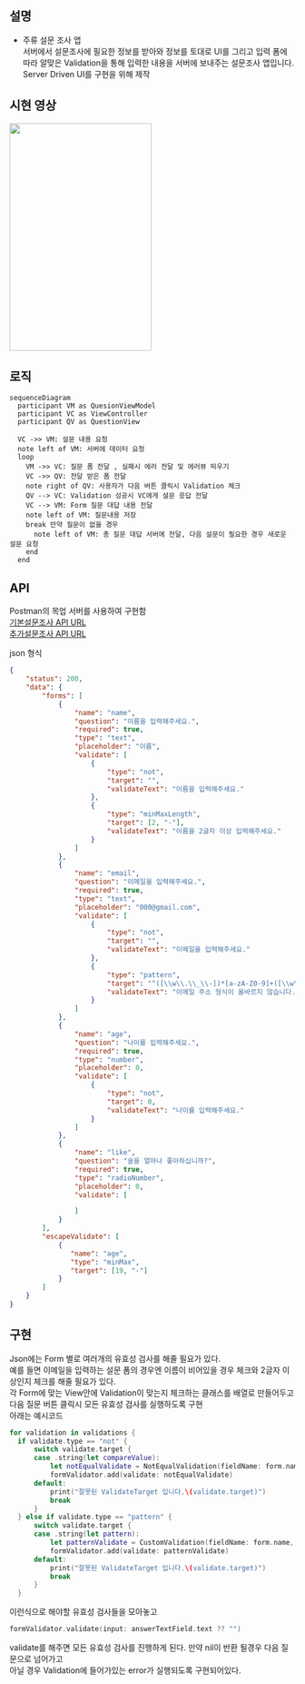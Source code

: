 

## 설명
- 주류 설문 조사 앱   
서버에서 설문조사에 필요한 정보를 받아와 정보를 토대로 UI를 그리고 입력 폼에 따라 알맞은 Validation을 통해 입력한 내용을 서버에 보내주는 설문조사 앱입니다.    
Server Driven UI를 구현을 위해 제작


## 시현 영상
<img src="https://github.com/three523/Subvey_mission/assets/71269216/4dcfb9fb-4b1a-4ffd-a2c8-29795dc01fa4" width="250" height="400"/>

## 로직
```mermaid
sequenceDiagram
  participant VM as QuesionViewModel
  participant VC as ViewController   
  participant QV as QuestionView
  
  VC ->> VM: 설문 내용 요청
  note left of VM: 서버에 데이터 요청
  loop 
    VM ->> VC: 질문 폼 전달 , 실패시 에러 전달 및 에러뷰 띄우기
    VC ->> QV: 전달 받은 폼 전달
    note right of QV: 사용자가 다음 버튼 클릭시 Validation 체크
    QV --> VC: Validation 성공시 VC에게 설문 응답 전달
    VC --> VM: Form 질문 대답 내용 전달
    note left of VM: 질문내용 저장
    break 만약 질문이 없을 경우
      note left of VM: 총 질문 대답 서버에 전달, 다음 설문이 필요한 경우 새로운 설문 요청
    end 
  end
```

## API
Postman의 목업 서버를 사용하여 구현함   
[기본설문조사 API URL](https://512ab7c7-e29e-4a64-ace6-d1e98a5ce40f.mock.pstmn.io/api/question/common)   
[추가설문조사 API URL](https://512ab7c7-e29e-4a64-ace6-d1e98a5ce40f.mock.pstmn.io/api/question/1)

json 형식
```json
{
    "status": 200,
    "data": {
        "forms": [
            {
                "name": "name",
                "question": "이름을 입력해주세요.",
                "required": true,
                "type": "text",
                "placeholder": "이름",
                "validate": [
                    {
                        "type": "not",
                        "target": "",
                        "validateText": "이름을 입력해주세요."
                    },
                    {
                        "type": "minMaxLength",
                        "target": [2, "-"],
                        "validateText": "이름을 2글자 이상 입력해주세요."
                    }
                ]
            },
            {
                "name": "email",
                "question": "이메일을 입력해주세요.",
                "required": true,
                "type": "text",
                "placeholder": "000@gmail.com",
                "validate": [
                    {
                        "type": "not",
                        "target": "",
                        "validateText": "이메일을 입력해주세요."
                    },
                    {
                        "type": "pattern",
                        "target": "^([\\w\\.\\_\\-])*[a-zA-Z0-9]+([\\w\\.\\_\\-])*([a-zA-Z0-9])+([\\w\\.\\_\\-])+@([a-zA-Z0-9]+\\.)+[a-zA-Z0-9]{2,8}$",
                        "validateText": "이메일 주소 형식이 올바르지 않습니다."
                    }
                ]
            },
            {
                "name": "age",
                "question": "나이를 입력해주세요.",
                "required": true,
                "type": "number",
                "placeholder": 0,
                "validate": [
                    {
                        "type": "not",
                        "target": 0,
                        "validateText": "나이를 입력해주세요."
                    }
                ]
            },
            {
                "name": "like",
                "question": "술을 얼마나 좋아하십니까?",
                "required": true,
                "type": "radioNumber",
                "placeholder": 0,
                "validate": [

                ]
            }
        ],
        "escapeValidate": [
            {
               "name": "age",
               "type": "minMax",
               "target": [19, "-"]
            }
        ]
    }
}
```

## 구현
Json에는 Form 별로 여러개의 유효성 검사를 해줄 필요가 있다.    
예를 들면 이메일을 입력하는 설문 폼의 경우엔 이름이 비어있을 경우 체크와 2글자 이상인지 체크를 해줄 필요가 있다.    
각 Form에 맞는 View안에 Validation이 맞는지 체크하는 클래스를 배열로 만들어두고 다음 질문 버튼 클릭시 모든 유효성 검사를 실행하도록 구현    
아래는 예시코드
```swift
for validation in validations {
  if validate.type == "not" {
      switch validate.target {
      case .string(let compareValue):
          let notEqualValidate = NotEqualValidation(fieldName: form.name, compareValue: compareValue, error: error)
          formValidator.add(validate: notEqualValidate)
      default:
          print("잘못된 ValidateTarget 입니다.\(validate.target)")
          break
      }
  } else if validate.type == "pattern" {
      switch validate.target {
      case .string(let pattern):
          let patternValidate = CustomValidation(fieldName: form.name, pattern: pattern, error: error)
          formValidator.add(validate: patternValidate)
      default:
          print("잘못된 ValidateTarget 입니다.\(validate.target)")
          break
      }
  }
```
이런식으로 해야할 유효성 검사들을 모아놓고
```swift
formValidator.validate(input: answerTextField.text ?? "")
```
validate를 해주면 모든 유효성 검사를 진행하게 된다.
만약 nil이 반환 될경우 다음 질문으로 넘어가고    
아닐 경우 Validation에 들어가있는 error가 실행되도록 구현되어있다.
